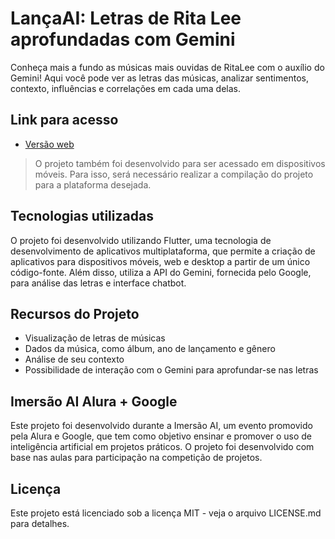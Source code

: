 # LançaAI: Letras de Rita Lee aprofundadas com Gemini

Conheça mais a fundo as músicas mais ouvidas de RitaLee com o auxílio do Gemini! Aqui você pode ver as letras das músicas, analizar sentimentos, contexto, influências e correlações em cada uma delas.

## Link para acesso

- [Versão web](https://vicenteparmi.github.com/lancaai/)

> O projeto também foi desenvolvido para ser acessado em dispositivos móveis. Para isso, será necessário realizar a compilação do projeto para a plataforma desejada.

## Tecnologias utilizadas

O projeto foi desenvolvido utilizando Flutter, uma tecnologia de desenvolvimento de aplicativos multiplataforma, que permite a criação de aplicativos para dispositivos móveis, web e desktop a partir de um único código-fonte. Além disso, utiliza a API do Gemini, fornecida pelo Google, para análise das letras e interface chatbot.

## Recursos do Projeto

- Visualização de letras de músicas
- Dados da música, como álbum, ano de lançamento e gênero
- Análise de seu contexto
- Possibilidade de interação com o Gemini para aprofundar-se nas letras

## Imersão AI Alura + Google

Este projeto foi desenvolvido durante a Imersão AI, um evento promovido pela Alura e Google, que tem como objetivo ensinar e promover o uso de inteligência artificial em projetos práticos. O projeto foi desenvolvido com base nas aulas para participação na competição de projetos.

## Licença

Este projeto está licenciado sob a licença MIT - veja o arquivo LICENSE.md para detalhes.
